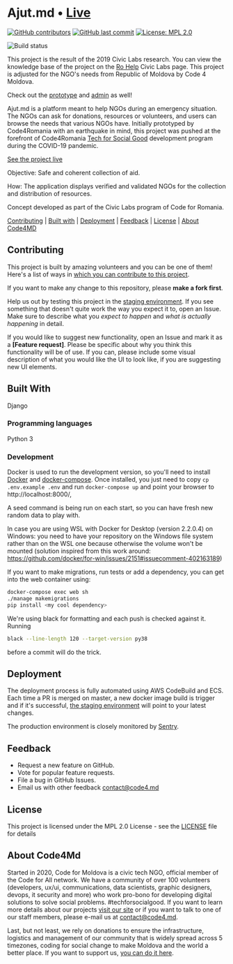 # Ajut.md • [Live](https://www.ajut.md/)

[![GitHub contributors](https://img.shields.io/github/contributors/code4moldova/ajut.md.svg?style=for-the-badge)](https://github.com/code4moldova/ajut.md/graphs/contributors) [![GitHub last commit](https://img.shields.io/github/last-commit/code4moldova/ajut.md.svg?style=for-the-badge)](https://github.com/code4moldova/ajut.md/commits/master) [![License: MPL 2.0](https://img.shields.io/badge/license-MPL%202.0-brightgreen.svg?style=for-the-badge)](https://opensource.org/licenses/MPL-2.0)

![Build status](https://github.com/code4moldova/ajut.md/workflows/ajut-dev/badge.svg)

This project is the result of the 2019 Civic Labs research. You can view the knowledge base of the project on the [Ro Help](https://civiclabs.ro/ro/solutions/aid-management-hub) Civic Labs page. This project is adjusted for the NGO's needs from Republic of Moldova by Code 4 Moldova.

Check out the [prototype](https://www.figma.com/proto/Fm1mdnskOPnJCX1AWgpR3U/Ajut.md_Web-Design_UI?node-id=1%3A2&viewport=-265%2C-331%2C0.12936504185199738&scaling=scale-down-width) and [admin](https://www.figma.com/proto/Fm1mdnskOPnJCX1AWgpR3U/Ajut.md_Web-Design_UI?node-id=169%3A45&viewport=329%2C197%2C0.29047635197639465&scaling=min-zoom) as well!

Ajut.md is a platform meant to help NGOs during an emergency situation. The NGOs can ask for donations, resources or volunteers, and users can browse the needs that various NGOs have. Initially prototyped by Code4Romania with an earthquake in mind, this project was pushed at the forefront of Code4Romania [Tech for Social Good](https://tfsg.code4.ro/ro/) development program during the COVID-19 pandemic.

[See the project live](https://www.ajut.md/)

Objective: Safe and coherent collection of aid.

How: The application displays verified and validated NGOs for the collection and distribution of resources.

Concept developed as part of the Civic Labs program of Code for Romania.

[Contributing](#contributing) | [Built with](#built-with) | [Deployment](#deployment) | [Feedback](#feedback) | [License](#license) | [About Code4MD](#about-code4md)

## Contributing

This project is built by amazing volunteers and you can be one of them! Here's a list of ways in [which you can contribute to this project](.github/CONTRIBUTING.md).

If you want to make any change to this repository, please **make a fork first**.

Help us out by testing this project in the [staging environment](http://dev.ajut.md/). If you see something that doesn't quite work the way you expect it to, open an Issue. Make sure to describe what you _expect to happen_ and _what is actually happening_ in detail.

If you would like to suggest new functionality, open an Issue and mark it as a __[Feature request]__. Please be specific about why you think this functionality will be of use. If you can, please include some visual description of what you would like the UI to look like, if you are suggesting new UI elements. 

## Built With

Django

### Programming languages

Python 3

### Development
Docker is used to run the development version, so you'll need to install [Docker](https://docs.docker.com/install/) and [docker-compose](https://docs.docker.com/compose/install/).
Once installed, you just need to copy `cp .env.example .env` and run `docker-compose up` and point your browser to http://localhost:8000/,

A seed command is being run on each start, so you can have fresh new random data to play with. 

In case you are using WSL with Docker for Desktop (version 2.2.0.4) on Windows: you need to have your repository on the Windows file system rather than on the WSL one because otherwise the volume won't be mounted (solution inspired from this work around: https://github.com/docker/for-win/issues/2151#issuecomment-402163189)

If you want to make migrations, run tests or add a dependency, you can get into the web container using:
```bash
docker-compose exec web sh
./manage makemigrations
pip install <my cool dependency>
```

We're using black for formatting and each push is checked against it. Running 
```bash
black --line-length 120 --target-version py38
```
before a commit will do the trick.

## Deployment
The deployment process is fully automated using AWS CodeBuild and ECS. Each time a PR is merged on master, a new docker image build is trigger and if it's successful, [the staging environment](http://dev.ajut.md/) will point to your latest changes.

The production environment is closely monitored by [Sentry](https://sentry.io).

## Feedback

* Request a new feature on GitHub.
* Vote for popular feature requests.
* File a bug in GitHub Issues.
* Email us with other feedback contact@code4.md

## License

This project is licensed under the MPL 2.0 License - see the [LICENSE](LICENSE) file for details

## About Code4Md

Started in 2020, Code for Moldova is a civic tech NGO, official member of the Code for All network. We have a community of over 100 volunteers (developers, ux/ui, communications, data scientists, graphic designers, devops, it security and more) who work pro-bono for developing digital solutions to solve social problems. #techforsocialgood. If you want to learn more details about our projects [visit our site](https://www.code4.md/) or if you want to talk to one of our staff members, please e-mail us at contact@code4.md.

Last, but not least, we rely on donations to ensure the infrastructure, logistics and management of our community that is widely spread across 5 timezones, coding for social change to make Moldova and the world a better place. If you want to support us, [you can do it here](https://code4.md/donate/).
